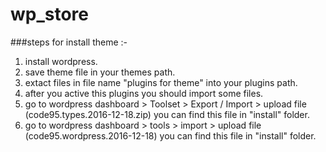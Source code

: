 # wp_store

###steps for install theme :-
1. install wordpress.
2. save theme file in your themes path.
3. extact files in file name "plugins for theme" into your plugins path.
4. after you active this plugins you should import some files.
5. go to wordpress dashboard > Toolset > Export / Import > upload file (code95.types.2016-12-18.zip) you can find this file in "install" folder.
6. go to wordpress dashboard > tools > import > upload file (code95.wordpress.2016-12-18) you can find this file in "install" folder.